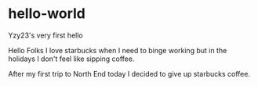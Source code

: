 # hello-world
Yzy23's very first hello



Hello Folks
I love starbucks when I need to binge working but in the holidays I don't feel like sipping coffee. 




After my first trip to North End today I decided to give up starbucks coffee.
